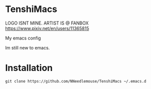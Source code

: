 # TenshiMacs

LOGO ISNT MINE. ARTIST IS @ FANBOX https://www.pixiv.net/en/users/11365815

My emacs config

Im still new to emacs.

# Installation
````
git clone https://github.com/NNeedlemouse/TenshiMacs ~/.emacs.d
````
